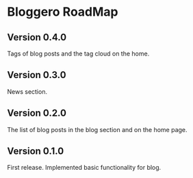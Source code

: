 # Bloggero RoadMap

## Version 0.4.0

Tags of blog posts and the tag cloud on the home.

## Version 0.3.0

News section.

## Version 0.2.0

The list of blog posts in the blog section and on the home page.

## Version 0.1.0

First release. Implemented basic functionality for blog.
